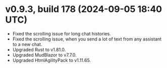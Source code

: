 # v0.9.3, build 178 (2024-09-05 18:40 UTC)
- Fixed the scrolling issue for long chat histories.
- Fixed the scrolling issue, when you send a lot of text from any assistant to a new chat.
- Upgraded Rust to v1.81.0.
- Upgraded MudBlazor to v7.7.0.
- Upgraded HtmlAgilityPack to v1.11.65.
